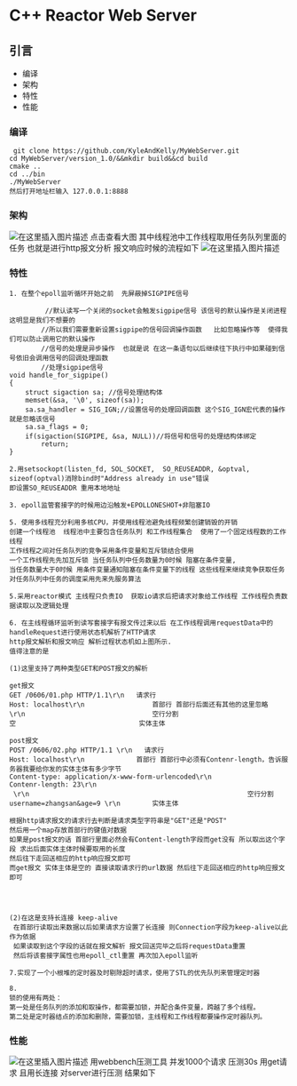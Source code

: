 # C++ Reactor Web Server
## 引言
* 编译
* 架构
* 特性
* 性能
### 编译
```
 git clone https://github.com/KyleAndKelly/MyWebServer.git
cd MyWebServer/version_1.0/&&mkdir build&&cd build
cmake ..
cd ../bin
./MyWebServer 
然后打开地址栏输入 127.0.0.1:8888 

```
### 架构

![在这里插入图片描述](https://img-blog.csdnimg.cn/20200312222549395.png?x-oss-process=image/watermark,type_ZmFuZ3poZW5naGVpdGk,shadow_10,text_aHR0cHM6Ly9ibG9nLmNzZG4ubmV0L3ZqaGdoamdoag==,size_16,color_FFFFFF,t_70)
点击查看大图
 其中线程池中工作线程取用任务队列里面的任务
也就是进行http报文分析 报文响应时候的流程如下
![在这里插入图片描述](https://img-blog.csdnimg.cn/20200312224128436.png?x-oss-process=image/watermark,type_ZmFuZ3poZW5naGVpdGk,shadow_10,text_aHR0cHM6Ly9ibG9nLmNzZG4ubmV0L3ZqaGdoamdoag==,size_16,color_FFFFFF,t_70)


### 特性

```
1. 在整个epoll监听循环开始之前  先屏蔽掉SIGPIPE信号

		 //默认读写一个关闭的socket会触发sigpipe信号 该信号的默认操作是关闭进程 这明显是我们不想要的
        //所以我们需要重新设置sigpipe的信号回调操作函数   比如忽略操作等  使得我们可以防止调用它的默认操作 
        //信号的处理是异步操作  也就是说 在这一条语句以后继续往下执行中如果碰到信号依旧会调用信号的回调处理函数
		//处理sigpipe信号
void handle_for_sigpipe()
{
    struct sigaction sa; //信号处理结构体
    memset(&sa, '\0', sizeof(sa));
    sa.sa_handler = SIG_IGN;//设置信号的处理回调函数 这个SIG_IGN宏代表的操作就是忽略该信号 
    sa.sa_flags = 0;
    if(sigaction(SIGPIPE, &sa, NULL))//将信号和信号的处理结构体绑定
        return;
}

```

```
2.用setsockopt(listen_fd, SOL_SOCKET,  SO_REUSEADDR, &optval, sizeof(optval)消除bind时"Address already in use"错误
即设置SO_REUSEADDR 重用本地地址
```

```
3. epoll监管套接字的时候用边沿触发+EPOLLONESHOT+非阻塞IO   

```

```
5. 使用多线程充分利用多核CPU，并使用线程池避免线程频繁创建销毁的开销
创建一个线程池  线程池中主要包含任务队列 和工作线程集合  使用了一个固定线程数的工作线程
工作线程之间对任务队列的竞争采用条件变量和互斥锁结合使用
一个工作线程先先加互斥锁 当任务队列中任务数量为0时候 阻塞在条件变量,
当任务数量大于0时候 用条件变量通知阻塞在条件变量下的线程 这些线程来继续竞争获取任务
对任务队列中任务的调度采用先来先服务算法
```
```
5.采用reactor模式 主线程只负责IO  获取io请求后把请求对象给工作线程 工作线程负责数据读取以及逻辑处理
```

```
6. 在主线程循环监听到读写套接字有报文传过来以后 在工作线程调用requestData中的handleRequest进行使用状态机解析了HTTP请求
http报文解析和报文响应 解析过程状态机如上图所示. 
值得注意的是

(1)这里支持了两种类型GET和POST报文的解析 

get报文
GET /0606/01.php HTTP/1.1\r\n	请求行
Host: localhost\r\n					首部行 首部行后面还有其他的这里忽略
\r\n								空行分割
空								实体主体

post报文
POST /0606/02.php HTTP/1.1 \r\n   请求行
Host: localhost\r\n             首部行 首部行中必须有Contenr-length，告诉服务器我要给你发的实体主体有多少字节 
Content-type: application/x-www-form-urlencoded\r\n
Contenr-length: 23\r\n				
 \r\n                                                       空行分割
username=zhangsan&age=9	\r\n		实体主体

根据http请求报文的请求行去判断是请求类型字符串是"GET"还是"POST"
然后用一个map存放首部行的键值对数据
如果是post报文的话 首部行里面必然会有Content-length字段而get没有 所以取出这个字段 求出后面实体主体时候要取用的长度 
然后往下走回送相应的http响应报文即可
而get报文 实体主体是空的 直接读取请求行的url数据 然后往下走回送相应的http响应报文即可




(2)在这是支持长连接 keep-alive
 在首部行读取出来数据以后如果请求方设置了长连接 则Connection字段为keep-alive以此作为依据
 如果读取到这个字段的话就在报文解析 报文回送完毕之后将requestData重置 
 然后将该套接字属性也用epoll_ctl重置 再次加入epoll监听

```
```
7.实现了一个小根堆的定时器及时剔除超时请求，使用了STL的优先队列来管理定时器
```
```
8.
锁的使用有两处：
第一处是任务队列的添加和取操作，都需要加锁，并配合条件变量，跨越了多个线程。
第二处是定时器结点的添加和删除，需要加锁，主线程和工作线程都要操作定时器队列。
```

### 性能
![在这里插入图片描述](https://img-blog.csdnimg.cn/20200313014124381.png?x-oss-process=image/watermark,type_ZmFuZ3poZW5naGVpdGk,shadow_10,text_aHR0cHM6Ly9ibG9nLmNzZG4ubmV0L3ZqaGdoamdoag==,size_16,color_FFFFFF,t_70)
用webbench压测工具 
并发1000个请求 压测30s 用get请求 且用长连接 对server进行压测
结果如下


